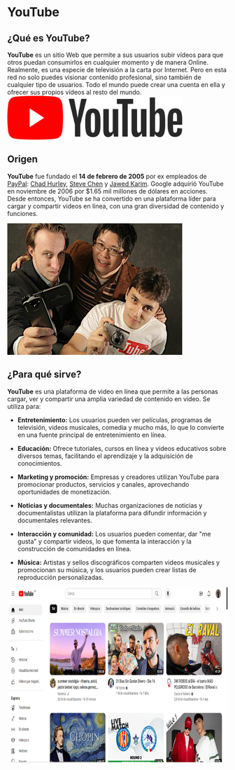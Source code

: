 # YouTube
## ¿Qué es YouTube?
**YouTube** es un sitio Web que permite a sus usuarios subir vídeos para que otros puedan consumirlos en cualquier momento y de manera Online. Realmente, es una especie de televisión a la carta por Internet.
Pero en esta red no solo puedes visionar contenido profesional, sino también de cualquier tipo de usuarios. Todo el mundo puede crear una cuenta en ella y ofrecer sus propios vídeos al resto del mundo.
<img src="https://github.com/junhao2005/SMX2M8UF1A1HistoriaWeb14DEFEBRERODE2005YouTubeJunHaoXiang/blob/main/youtube-logo-9.png" alt="Logo" width="400" height="100" />
## Origen
**YouTube** fue fundado el **14 de febrero de 2005** por ex empleados de [PayPal](https://es.wikipedia.org/wiki/PayPal "PayPal"): [Chad Hurley](https://es.wikipedia.org/wiki/Chad_Hurley "Chad Hurley"), [Steve Chen](https://es.wikipedia.org/wiki/Steve_Chen_(YouTube) "Steve Chen") y [Jawed Karim](https://es.wikipedia.org/wiki/Jawed_Karim "Jawed Karim"). Google adquirió YouTube en noviembre de 2006 por $1.65 mil millones de dólares en acciones. Desde entonces, YouTube se ha convertido en una plataforma líder para cargar y compartir videos en línea, con una gran diversidad de contenido y funciones.

<img src="https://github.com/junhao2005/SMX2M8UF1A1HistoriaWeb14DEFEBRERODE2005YouTubeJunHaoXiang/blob/main/youtube-chad-hurley-steve-chen-jawed-karim-700x467.jpg" alt="Logo" width="400" height="300" />

## ¿Para qué sirve?
**YouTube** es una plataforma de video en línea que permite a las personas cargar, ver y compartir una amplia variedad de contenido en video. Se utiliza para:
- **Entretenimiento:** Los usuarios pueden ver películas, programas de televisión, videos musicales, comedia y mucho más, lo que lo convierte en una fuente principal de entretenimiento en línea.

- **Educación:** Ofrece tutoriales, cursos en línea y videos educativos sobre diversos temas, facilitando el aprendizaje y la adquisición de conocimientos.

- **Marketing y promoción:** Empresas y creadores utilizan YouTube para promocionar productos, servicios y canales, aprovechando oportunidades de monetización.

- **Noticias y documentales:** Muchas organizaciones de noticias y documentalistas utilizan la plataforma para difundir información y documentales relevantes.

- **Interacción y comunidad:** Los usuarios pueden comentar, dar "me gusta" y compartir videos, lo que fomenta la interacción y la construcción de comunidades en línea.

- **Música:** Artistas y sellos discográficos comparten videos musicales y promocionan su música, y los usuarios pueden crear listas de reproducción personalizadas.

<img src="Captura de pantalla 2023-10-06 225456.png" alt="Logo" width="700" height="400" />